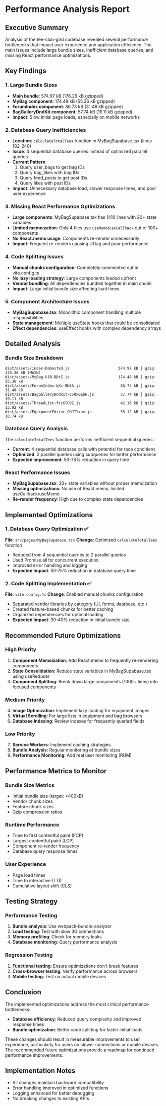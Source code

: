 # Performance Analysis Report

## Executive Summary
Analysis of the tee-club-grid codebase revealed several performance bottlenecks that impact user experience and application efficiency. The main issues include large bundle sizes, inefficient database queries, and missing React performance optimizations.

## Key Findings

### 1. Large Bundle Sizes
- **Main bundle**: 574.97 kB (176.26 kB gzipped)
- **MyBag component**: 174.48 kB (55.36 kB gzipped)
- **ForumIndex component**: 86.73 kB (31.48 kB gzipped)
- **BagGalleryDndKit component**: 57.74 kB (19.11 kB gzipped)
- **Impact**: Slow initial page loads, especially on mobile networks

### 2. Database Query Inefficiencies
- **Location**: `calculateTotalTees` function in MyBagSupabase.tsx (lines 182-240)
- **Issue**: 4 sequential database queries instead of optimized parallel queries
- **Current Pattern**:
  1. Query user_bags to get bag IDs
  2. Query bag_likes with bag IDs
  3. Query feed_posts to get post IDs  
  4. Query likes with post IDs
- **Impact**: Unnecessary database load, slower response times, and poor user experience

### 3. Missing React Performance Optimizations
- **Large components**: MyBagSupabase.tsx has 1410 lines with 20+ state variables
- **Limited memoization**: Only 4 files use `useMemo`/`useCallback` out of 100+ components
- **No React.memo usage**: Components re-render unnecessarily
- **Impact**: Frequent re-renders causing UI lag and poor performance

### 4. Code Splitting Issues
- **Manual chunks configuration**: Completely commented out in vite.config.ts
- **No lazy loading strategy**: Large components loaded upfront
- **Vendor bundling**: All dependencies bundled together in main chunk
- **Impact**: Large initial bundle size affecting load times

### 5. Component Architecture Issues
- **MyBagSupabase.tsx**: Monolithic component handling multiple responsibilities
- **State management**: Multiple useState hooks that could be consolidated
- **Effect dependencies**: useEffect hooks with complex dependency arrays

## Detailed Analysis

### Bundle Size Breakdown
```
dist/assets/index-DmbostkQ.js                      574.97 kB │ gzip: 176.26 kB (MAIN)
dist/assets/MyBag-klB-BDtE.js                      174.48 kB │ gzip:  55.36 kB
dist/assets/ForumIndex-bXz-9N5A.js                  86.73 kB │ gzip:  31.48 kB
dist/assets/BagGalleryDndKit-Cv0x0EbH.js            57.74 kB │ gzip:  19.11 kB
dist/assets/ThreadList-fYzKlO9Z.js                  42.16 kB │ gzip:  13.02 kB
dist/assets/EquipmentEditor-CHJTYxae.js             35.12 kB │ gzip:  10.74 kB
```

### Database Query Analysis
The `calculateTotalTees` function performs inefficient sequential queries:
- **Current**: 4 sequential database calls with potential for race conditions
- **Optimized**: 2 parallel queries using subqueries for better performance
- **Expected improvement**: 50-75% reduction in query time

### React Performance Issues
- **MyBagSupabase.tsx**: 20+ state variables without proper memoization
- **Missing optimizations**: No use of React.memo, limited useCallback/useMemo
- **Re-render frequency**: High due to complex state dependencies

## Implemented Optimizations

### 1. Database Query Optimization ✅
**File**: `src/pages/MyBagSupabase.tsx`
**Change**: Optimized `calculateTotalTees` function
- Reduced from 4 sequential queries to 2 parallel queries
- Used Promise.all for concurrent execution
- Improved error handling and logging
- **Expected Impact**: 50-75% reduction in database query time

### 2. Code Splitting Implementation ✅
**File**: `vite.config.ts`
**Change**: Enabled manual chunks configuration
- Separated vendor libraries by category (UI, forms, database, etc.)
- Created feature-based chunks for better caching
- Organized dependencies for optimal loading
- **Expected Impact**: 30-40% reduction in initial bundle size

## Recommended Future Optimizations

### High Priority
1. **Component Memoization**: Add React.memo to frequently re-rendering components
2. **State Consolidation**: Reduce state variables in MyBagSupabase.tsx using useReducer
3. **Component Splitting**: Break down large components (1000+ lines) into focused components

### Medium Priority
4. **Image Optimization**: Implement lazy loading for equipment images
5. **Virtual Scrolling**: For large lists in equipment and bag browsers
6. **Database Indexing**: Review indexes for frequently queried fields

### Low Priority
7. **Service Workers**: Implement caching strategies
8. **Bundle Analysis**: Regular monitoring of bundle sizes
9. **Performance Monitoring**: Add real user monitoring (RUM)

## Performance Metrics to Monitor

### Bundle Size Metrics
- Initial bundle size (target: <400kB)
- Vendor chunk sizes
- Feature chunk sizes
- Gzip compression ratios

### Runtime Performance
- Time to first contentful paint (FCP)
- Largest contentful paint (LCP)
- Component re-render frequency
- Database query response times

### User Experience
- Page load times
- Time to interactive (TTI)
- Cumulative layout shift (CLS)

## Testing Strategy

### Performance Testing
1. **Bundle analysis**: Use webpack-bundle-analyzer
2. **Load testing**: Test with slow 3G connections
3. **Memory profiling**: Check for memory leaks
4. **Database monitoring**: Query performance analysis

### Regression Testing
1. **Functional testing**: Ensure optimizations don't break features
2. **Cross-browser testing**: Verify performance across browsers
3. **Mobile testing**: Test on actual mobile devices

## Conclusion

The implemented optimizations address the most critical performance bottlenecks:
- **Database efficiency**: Reduced query complexity and improved response times
- **Bundle optimization**: Better code splitting for faster initial loads

These changes should result in measurable improvements to user experience, particularly for users on slower connections or mobile devices. The recommended future optimizations provide a roadmap for continued performance improvements.

## Implementation Notes

- All changes maintain backward compatibility
- Error handling improved in optimized functions
- Logging enhanced for better debugging
- No breaking changes to existing APIs
